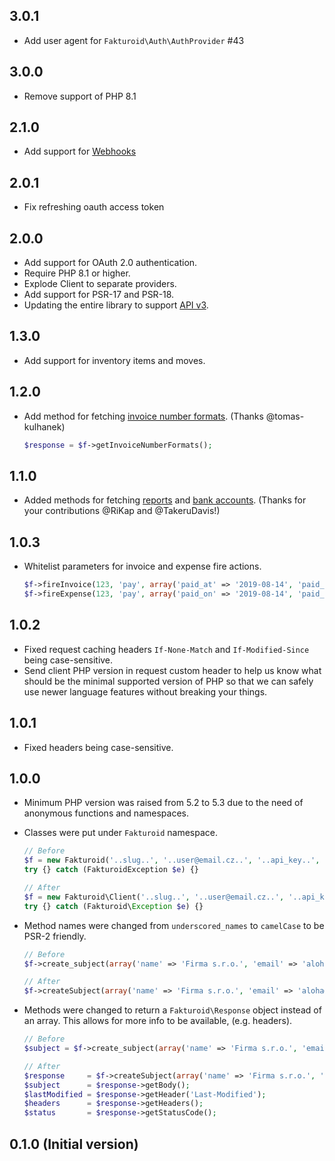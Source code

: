 ## 3.0.1
- Add user agent for `Fakturoid\Auth\AuthProvider` #43

## 3.0.0
- Remove support of PHP 8.1

## 2.1.0
- Add support for [Webhooks](https://www.fakturoid.cz/api/v3/webhooks)

## 2.0.1
- Fix refreshing oauth access token

## 2.0.0
- Add support for OAuth 2.0 authentication.
- Require PHP 8.1 or higher.
- Explode Client to separate providers.
- Add support for PSR-17 and PSR-18.
- Updating the entire library to support [API v3](https://www.fakturoid.cz/api/v3).

## 1.3.0

- Add support for inventory items and moves.

## 1.2.0

- Add method for fetching [invoice number formats](https://github.com/fakturoid/fakturoid-php/pull/28). (Thanks @tomas-kulhanek)

  ```php
  $response = $f->getInvoiceNumberFormats();
  ```

## 1.1.0

- Added methods for fetching [reports](https://github.com/fakturoid/fakturoid-php/commit/28a750410093ae09173ae22ad7c5e7bf64cfede1) and [bank accounts](https://github.com/fakturoid/fakturoid-php/commit/458819d2d2ab6857622695903782c78adcf8edaa). (Thanks for your contributions @RiKap and @TakeruDavis!)


## 1.0.3

- Whitelist parameters for invoice and expense fire actions.

  ```php
  $f->fireInvoice(123, 'pay', array('paid_at' => '2019-08-14', 'paid_amount' => '1200', 'variable_symbol' => '12345678', 'bank_account_id' => 23));
  $f->fireExpense(123, 'pay', array('paid_on' => '2019-08-14', 'paid_amount' => '1200', 'variable_symbol' => '12345678', 'bank_account_id' => 23));
  ```

## 1.0.2

- Fixed request caching headers `If-None-Match` and `If-Modified-Since` being case-sensitive.
- Send client PHP version in request custom header to help us know what should be
  the minimal supported version of PHP so that we can safely use newer language features
  without breaking your things.

## 1.0.1

- Fixed headers being case-sensitive.

## 1.0.0

- Minimum PHP version was raised from 5.2 to 5.3 due to the need of anonymous
  functions and namespaces.

- Classes were put under `Fakturoid` namespace.

  ```php
  // Before
  $f = new Fakturoid('..slug..', '..user@email.cz..', '..api_key..', 'PHPlib <your@email.cz>');
  try {} catch (FakturoidException $e) {}

  // After
  $f = new Fakturoid\Client('..slug..', '..user@email.cz..', '..api_key..', 'PHPlib <your@email.cz>');
  try {} catch (Fakturoid\Exception $e) {}
  ```

- Method names were changed from `underscored_names` to `camelCase` to be PSR-2 friendly.

  ```php
  // Before
  $f->create_subject(array('name' => 'Firma s.r.o.', 'email' => 'aloha@pokus.cz'));

  // After
  $f->createSubject(array('name' => 'Firma s.r.o.', 'email' => 'aloha@pokus.cz'));
  ```

- Methods were changed to return a `Fakturoid\Response` object instead of an array.
  This allows for more info to be available, (e.g. headers).

  ```php
  // Before
  $subject = $f->create_subject(array('name' => 'Firma s.r.o.', 'email' => 'aloha@pokus.cz'));

  // After
  $response     = $f->createSubject(array('name' => 'Firma s.r.o.', 'email' => 'aloha@pokus.cz'));
  $subject      = $response->getBody();
  $lastModified = $response->getHeader('Last-Modified');
  $headers      = $response->getHeaders();
  $status       = $response->getStatusCode();
  ```

## 0.1.0 (Initial version)
